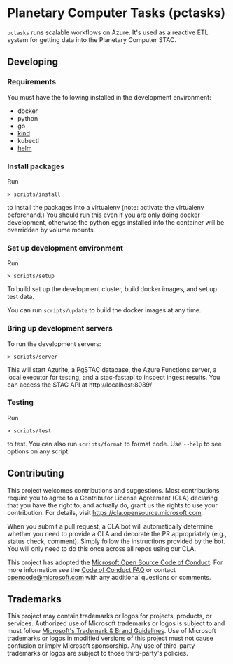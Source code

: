 # Planetary Computer Tasks (pctasks)

`pctasks` runs scalable workflows on Azure. It's used as a reactive ETL system for getting data into
the Planetary Computer STAC.

## Developing

### Requirements

You must have the following installed in the development environment:

- docker
- python
- go
- [kind](https://kind.sigs.k8s.io/)
- kubectl
- [helm](https://helm.sh/docs/intro/install/)

### Install packages

Run

```
> scripts/install
```

to install the packages into a virtualenv (note: activate the virtualenv beforehand.) You should run this even if you are only doing docker development, otherwise the python eggs installed into the container will be overridden by volume mounts.

### Set up development environment

Run

```
> scripts/setup
```

To build set up the development cluster, build docker images,
and set up test data.

You can run `scripts/update` to build the docker images at any time.

### Bring up development servers

To run the development servers:

```
> scripts/server
```

This will start Azurite, a PgSTAC database, the Azure Functions server, a local executor for testing, and a stac-fastapi
to inspect ingest results. You can access the STAC API at http://localhost:8089/

### Testing

Run

```
> scripts/test
```

to test. You can also run `scripts/format` to format code. Use `--help` to see options on any script.


## Contributing

This project welcomes contributions and suggestions.  Most contributions require you to agree to a
Contributor License Agreement (CLA) declaring that you have the right to, and actually do, grant us
the rights to use your contribution. For details, visit https://cla.opensource.microsoft.com.

When you submit a pull request, a CLA bot will automatically determine whether you need to provide
a CLA and decorate the PR appropriately (e.g., status check, comment). Simply follow the instructions
provided by the bot. You will only need to do this once across all repos using our CLA.

This project has adopted the [Microsoft Open Source Code of Conduct](https://opensource.microsoft.com/codeofconduct/).
For more information see the [Code of Conduct FAQ](https://opensource.microsoft.com/codeofconduct/faq/) or
contact [opencode@microsoft.com](mailto:opencode@microsoft.com) with any additional questions or comments.

## Trademarks

This project may contain trademarks or logos for projects, products, or services. Authorized use of Microsoft
trademarks or logos is subject to and must follow
[Microsoft's Trademark & Brand Guidelines](https://www.microsoft.com/en-us/legal/intellectualproperty/trademarks/usage/general).
Use of Microsoft trademarks or logos in modified versions of this project must not cause confusion or imply Microsoft sponsorship.
Any use of third-party trademarks or logos are subject to those third-party's policies.

